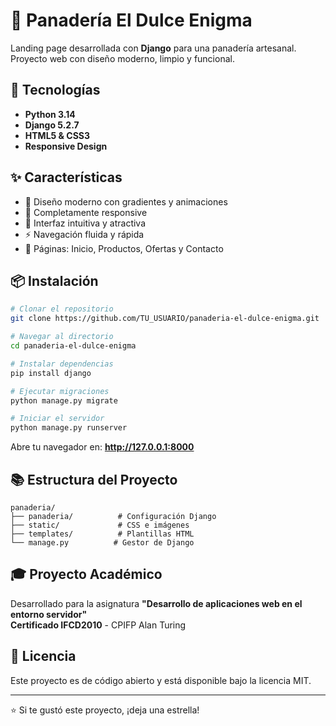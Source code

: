 # 🥖 Panadería El Dulce Enigma

Landing page desarrollada con **Django** para una panadería artesanal. Proyecto web con diseño moderno, limpio y funcional.

## 🚀 Tecnologías

- **Python 3.14**
- **Django 5.2.7**
- **HTML5 & CSS3**
- **Responsive Design**

## ✨ Características

- 🎨 Diseño moderno con gradientes y animaciones
- 📱 Completamente responsive
- 🎯 Interfaz intuitiva y atractiva
- ⚡ Navegación fluida y rápida
- 🏪 Páginas: Inicio, Productos, Ofertas y Contacto

## 📦 Instalación

```bash
# Clonar el repositorio
git clone https://github.com/TU_USUARIO/panaderia-el-dulce-enigma.git

# Navegar al directorio
cd panaderia-el-dulce-enigma

# Instalar dependencias
pip install django

# Ejecutar migraciones
python manage.py migrate

# Iniciar el servidor
python manage.py runserver
```

Abre tu navegador en: **http://127.0.0.1:8000**

## 📚 Estructura del Proyecto

```
panaderia/
├── panaderia/          # Configuración Django
├── static/             # CSS e imágenes
├── templates/          # Plantillas HTML
└── manage.py          # Gestor de Django
```

## 🎓 Proyecto Académico

Desarrollado para la asignatura **"Desarrollo de aplicaciones web en el entorno servidor"**  
**Certificado IFCD2010** - CPIFP Alan Turing

## 📝 Licencia

Este proyecto es de código abierto y está disponible bajo la licencia MIT.

---

⭐ Si te gustó este proyecto, ¡deja una estrella!

